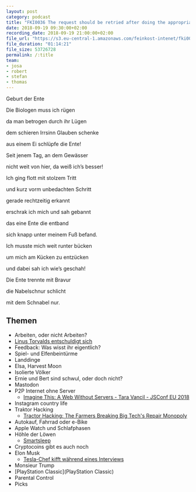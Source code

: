 ```yaml
---
layout: post
category: podcast
title: "FKI0036 The request should be retried after doing the appropriate action"
date: 2018-09-19 09:30:00+02:00
recording_date: 2018-09-19 21:00:00+02:00
file_url: "https://s3.eu-central-1.amazonaws.com/feinkost-intenet/fki0036.mp3"
file_duration: "01:14:21"
file_size: 53726728
permalink: /:title
team:
- josa
- robert
- stefan
- thomas
---
```

Geburt der Ente

Die Biologen muss ich rügen

da man betrogen durch ihr Lügen

dem schieren Irrsinn Glauben schenke

aus einem Ei schlüpfe die Ente!


Seit jenem Tag, an dem Gewässer

nicht weit von hier, da weiß ich’s besser!


Ich ging flott mit stolzem Tritt

und kurz vorm unbedachten Schritt

gerade rechtzeitig erkannt

erschrak ich mich und sah gebannt

das eine Ente die entband

sich knapp unter meinem Fuß befand.


Ich musste mich weit runter bücken

um mich am Kücken zu entzücken

und dabei sah ich wie’s geschah!


Die Ente trennte mit Bravur

die Nabelschnur schlicht

mit dem Schnabel nur.

## Themen

- Arbeiten, oder nicht Arbeiten?
- [Linus Torvalds entschuldigt sich](https://lkml.org/lkml/2018/9/16/167)
- Feedback: Was wisst ihr eigentlich?
- Spiel- und Elfenbeintürme
- Landdinge
- Elsa, Harvest Moon
- Isolierte Völker
- Ernie und Bert sind schwul, oder doch nicht?
- Mastodon
- P2P Internet ohne Server
  - [Imagine This: A Web Without Servers - Tara Vancil - JSConf EU 2018](https://www.youtube.com/watch?v=rJ_WvfF3FN8)
- Instagram country life
- Traktor Hacking
  - [Tractor Hacking: The Farmers Breaking Big Tech's Repair Monopoly](https://www.youtube.com/watch?v=F8JCh0owT4w)
- Autokauf, Fahrrad oder e-Bike
- Apple Watch und Schlafphasen
- Höhle der Löwen
  - [Smartsleep](https://www.smartsleep.de/)
- Cryptocoins gibt es auch noch
- Elon Musk
  - [Tesla-Chef kifft während eines Interviews](https://www.stern.de/lifestyle/leute/elon-musk--tesla-chef-kifft-waehrend-eines-interviews-8349658.html)
- Monsieur Trump
- [PlayStation Classic](PlayStation Classic)
- Parental Control
- Picks

